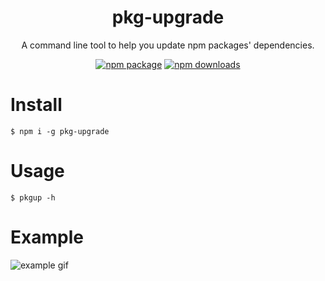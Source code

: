 <h1 align="center">pkg-upgrade</h1>

<div align="center">

A command line tool to help you update npm packages' dependencies.

[![npm package](https://img.shields.io/npm/v/pkg-upgrade.svg?style=flat-square)](https://www.npmjs.org/package/pkg-upgrade)
[![npm downloads](https://img.shields.io/npm/dm/pkg-upgrade.svg?style=flat-square)](https://www.npmjs.org/package/pkg-upgrade)

</div>

# Install

```shell
$ npm i -g pkg-upgrade
```

# Usage

```shell
$ pkgup -h
```

# Example

![example gif](https://img1.dxycdn.com/2019/0717/031/3357287738176396013-2.gif)
